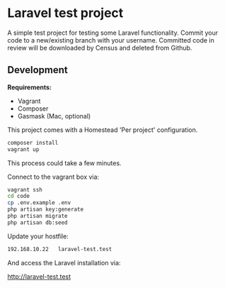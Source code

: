 # Laravel test project

A simple test project for testing some Laravel functionality. Commit your code to a new/existing branch with your username. Committed code in review will be downloaded by Census and deleted from Github.

## Development

**Requirements:**
 - Vagrant
 - Composer
 - Gasmask (Mac, optional)

This project comes with a Homestead 'Per project' configuration. 

````bash
composer install
vagrant up
````

This process could take a few minutes.

Connect to the vagrant box via:

````bash
vagrant ssh
cd code
cp .env.example .env
php artisan key:generate
php artisan migrate
php artisan db:seed
````

Update your hostfile:
````txt
192.168.10.22	laravel-test.test
````

And access the Laravel installation via:

http://laravel-test.test
